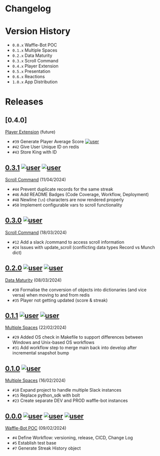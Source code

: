 # Changelog

# Version History
- `0.0.x` Waffle-Bot POC
- `0.1.x` Multiple Spaces
- `0.2.x` Data Maturity
- `0.3.x` Scroll Command
- `0.4.x` Player Extension
- `0.5.x` Presentation 
- `0.6.x` Reactions
- `1.0.x` App Distribution

# Releases
<!-- @LatestFirst -->

## [0.4.0]
[Player Extension](https://github.com/jrsmth/waffle-bot/milestone/9) (future)
- `#39` Generate Player Average Score [![user](https://img.shields.io/badge/adamj335-181717.svg?style=flat&logo=github)](https://github.com/adamj335)
- `#42` Give User Unique ID on redis
- `#43` Store King with ID

## [0.3.1] [![user](https://img.shields.io/badge/adamj335-181717.svg?style=flat&logo=github)](https://github.com/adamj335) [![user](https://img.shields.io/badge/jrsmth-181717.svg?style=flat&logo=github)](https://github.com/jrsmth)
[Scroll Command](https://github.com/jrsmth/waffle-bot/milestone/4) (11/04/2024)
- `#44` Prevent duplicate records for the same streak
- `#46` Add README Badges (Code Coverage, Workflow, Deployment)
- `#48` Newline (`\n`) characters are now rendered properly
- `#50` Implement configurable vars to scroll functionality

## [0.3.0] [![user](https://img.shields.io/badge/adamj335-181717.svg?style=flat&logo=github)](https://github.com/adamj335)
[Scroll Command](https://github.com/jrsmth/waffle-bot/milestone/4) (18/03/2024)
- `#12` Add a slack /command to access scroll information
- `#24` Issues with update_scroll (conflicting data types Record vs Munch dict)

## [0.2.0] [![user](https://img.shields.io/badge/jrsmth-181717.svg?style=flat&logo=github)](https://github.com/jrsmth) [![user](https://img.shields.io/badge/adamj335-181717.svg?style=flat&logo=github)](https://github.com/adamj335)
[Data Maturity](https://github.com/jrsmth/waffle-bot/milestone/8) (08/03/2024)
- `#30` Formalise the conversion of objects into dictionaries (and vice versa) when moving to and from redis
- `#35` Player not getting updated (score & streak)

## [0.1.1] [![user](https://img.shields.io/badge/haydende-181717.svg?style=flat&logo=github)](https://github.com/haydende) [![user](https://img.shields.io/badge/jrsmth-181717.svg?style=flat&logo=github)](https://github.com/jrsmth)
[Multiple Spaces](https://github.com/jrsmth/waffle-bot/milestone/2) (22/02/2024)
- `#29` Added OS check in Makefile to support differences between Windows and Unix-based OS workflows 
- `#31` Add workflow step to merge main back into develop after incremental snapshot bump

## [0.1.0] [![user](https://img.shields.io/badge/jrsmth-181717.svg?style=flat&logo=github)](https://github.com/jrsmth)
[Multiple Spaces](https://github.com/jrsmth/waffle-bot/milestone/2) (16/02/2024)
- `#10` Expand project to handle multiple Slack instances
- `#15` Replace python_sdk with bolt
- `#23` Create separate DEV and PROD waffle-bot instances

## [0.0.0] [![user](https://img.shields.io/badge/jrsmth-181717.svg?style=flat&logo=github)](https://github.com/jrsmth) [![user](https://img.shields.io/badge/adamj335-181717.svg?style=flat&logo=github)](https://github.com/adamj335) [![user](https://img.shields.io/badge/haydende-181717.svg?style=flat&logo=github)](https://github.com/haydende)
[Waffle-Bot POC](https://github.com/jrsmth/waffle-bot/milestone/1) (09/02/2024)
- `#4` Define Workflow: versioning, release, CICD, Change Log
- `#5` Establish test base
- `#7` Generate Streak History object

[0.0.0]: https://github.com/jrsmth/waffle-bot/releases/tag/0.0.0
[0.1.0]: https://github.com/jrsmth/waffle-bot/compare/0.0.0...0.1.0
[0.1.1]: https://github.com/jrsmth/waffle-bot/compare/0.1.0...0.1.1
[0.2.0]: https://github.com/jrsmth/waffle-bot/compare/0.1.1...0.2.0
[0.3.0]: https://github.com/jrsmth/waffle-bot/compare/0.2.0...0.3.0
[0.3.1]: https://github.com/jrsmth/waffle-bot/compare/0.3.0...0.3.1
